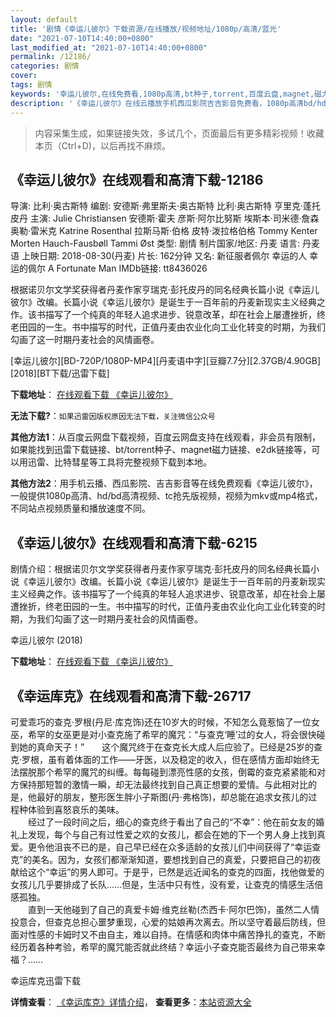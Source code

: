 ```yaml
---
layout: default
title: '剧情《幸运儿彼尔》下载资源/在线播放/视频地址/1080p/高清/蓝光'
date: "2021-07-10T14:40:00+0800"
last_modified_at: "2021-07-10T14:40:00+0800"
permalink: /12186/
categories: 剧情
cover:
tags: 剧情
keywords: '幸运儿彼尔,在线免费看,1080p高清,bt种子,torrent,百度云盘,magnet,磁力链,迅雷下载资源'
description: '《幸运儿彼尔》在线云播放手机西瓜影院吉吉影音免费看，1080p高清bd/hd未删减完整版和tc抢先枪版，mkv/mp4格式，附带bt/torrent种子、magnet/磁力链、百度云盘、网盘资源迅雷下载链接'
---
```


>内容采集生成，如果链接失效，多试几个，页面最后有更多精彩视频！收藏本页（Ctrl+D)，以后再找不麻烦。


## 《幸运儿彼尔》在线观看和高清下载-12186

导演: 比利·奥古斯特 编剧: 安德斯·弗里斯夫·奥古斯特 比利·奥古斯特 亨里克·蓬托皮丹 主演: Julie Christiansen 安德斯·霍夫 彦斯·阿尔比努斯 埃斯本·司米德·詹森 奥勒·雷米克 Katrine Rosenthal 拉斯马斯·伯格 皮特·泼拉格伯格 Tommy Kenter Morten Hauch-Fausbøll Tammi Øst 类型: 剧情 制片国家/地区: 丹麦 语言: 丹麦语 上映日期: 2018-08-30(丹麦) 片长: 162分钟 又名: 新征服者佩尔 幸运的人 幸运的佩尔 A Fortunate Man IMDb链接: tt8436026

根据诺贝尔文学奖获得者丹麦作家亨瑞克·彭托皮丹的同名经典长篇小说《幸运儿彼尔》改编。长篇小说《幸运儿彼尔》是诞生于一百年前的丹麦新现实主义经典之作。该书描写了一个纯真的年轻人追求进步、锐意改革，却在社会上屡遭挫折，终老田园的一生。书中描写的时代，正值丹麦由农业化向工业化转变的时期，为我们勾画了这一时期丹麦社会的风情画卷。


[幸运儿彼尔][BD-720P/1080P-MP4][丹麦语中字][豆瓣7.7分][2.37GB/4.90GB][2018][BT下载/迅雷下载]

**下载地址**： [在线观看下载 《幸运儿彼尔》](https://www.btdx8.com/torrent/xyebe_2018.html) 


**无法下载?**：`如果迅雷因版权原因无法下载，关注微信公众号 `

**其他方法1**：从百度云网盘下载视频，百度云网盘支持在线观看，非会员有限制，如果能找到迅雷下载链接、bt/torrent种子、magnet磁力链接、e2dk链接等，可以用迅雷、比特彗星等工具将完整视频下载到本地。

**其他方法2**：用手机云播、西瓜影院、吉吉影音等在线免费观看《幸运儿彼尔》，一般提供1080p高清、hd/bd高清视频、tc抢先版视频，视频为mkv或mp4格式，不同站点视频质量和播放速度不同。


## 《幸运儿彼尔》在线观看和高清下载-6215

剧情介绍：根据诺贝尔文学奖获得者丹麦作家亨瑞克·彭托皮丹的同名经典长篇小说《幸运儿彼尔》改编。长篇小说《幸运儿彼尔》是诞生于一百年前的丹麦新现实主义经典之作。该书描写了一个纯真的年轻人追求进步、锐意改革，却在社会上屡遭挫折，终老田园的一生。书中描写的时代，正值丹麦由农业化向工业化转变的时期，为我们勾画了这一时期丹麦社会的风情画卷。


幸运儿彼尔 (2018)

**下载地址**： [在线观看下载 《幸运儿彼尔》](https://www.btbtdy.me/btdy/dy15210.html) 


## 《幸运库克》在线观看和高清下载-26717

可爱乖巧的查克&middot;罗根(丹尼·库克饰)还在10岁大的时候，不知怎么竟惹恼了一位女巫，希罕的女巫更是对小查克施了希罕的魔咒：&ldquo;与查克&lsquo;睡&rsquo;过的女人，将会很快碰到她的真命天子！”　　这个魔咒终于在查克长大成人后应验了。已经是25岁的查克·罗根，虽有着体面的工作&mdash;—牙医，以及稳定的收入，但在感情方面却始终无法摆脱那个希罕的魔咒的纠缠。每每碰到漂亮性感的女孩，倒霉的查克紧紧能和对方保持那短暂的激情一瞬，却无法最终找到自己真正想要的爱情。与此相对比的是，他最好的朋友，整形医生胖小子斯图(丹&middot;弗格饰)，却总能在追求女孩儿的过程种体验到喜怒哀乐的美味。<br />　　经过了一段时间之后，细心的查克终于看出了自己的&ldquo;不幸”：他在前女友的婚礼上发现，每个与自己有过性爱之欢的女孩儿，都会在她的下一个男人身上找到真爱。更令他沮丧不已的是，自己早已经在众多适龄的女孩儿们中间获得了“幸运查克”的美名。因为，女孩们都渐渐知道，要想找到自己的真爱，只要把自己的初夜献给这个&ldquo;幸运”的男人即可。于是乎，已然是远近闻名的查克的四面，找他做爱的女孩儿几乎要排成了长队&hellip;…但是，生活中只有性，没有爱，让查克的情感生活倍感孤独。<br />　　直到一天他碰到了自己的真爱卡姆·维克丝勒(杰西卡&middot;阿尔巴饰)，虽然二人情投意合，但查克总担心噩梦重现，心爱的姑娘再次离去。所以坚守着最后防线，但面对性感的卡姆时又不由自主，难以自持。在情感和肉体中痛苦挣扎的查克，不断经历着各种考验，希罕的魔咒能否就此终结？幸运小子查克能否最终为自己带来幸福？&hellip;…


幸运库克迅雷下载

**详情查看**： [《幸运库克》详情介绍](/movie/26717/)， **查看更多**：[本站资源大全](/movie/t/all/)

